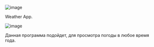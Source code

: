 ![image](https://user-images.githubusercontent.com/80205178/193062511-a2b1c2b8-386e-406e-97a1-c522324e0500.png)

Weather App.

![image](https://user-images.githubusercontent.com/80205178/193062666-558bca87-4802-44d9-a929-83bc6ef0c5f5.png)

Данная программа подойдет, для просмотра погоды в любое время года.
